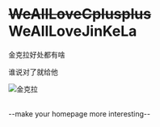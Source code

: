 ~~WeAllLoveCplusplus~~ WeAllLoveJinKeLa
========================================
<p>金克拉好处都有啥</p>
<p>谁说对了就给他</p>
<img src="http://e.hiphotos.baidu.com/baike/w%3D268/sign=0d6097df76094b36db921ceb9bcd7c00/bd315c6034a85edfb17c972349540923dc54564e92585501.jpg" alt="金克拉">

<br>--make your homepage more interesting-- <br>
